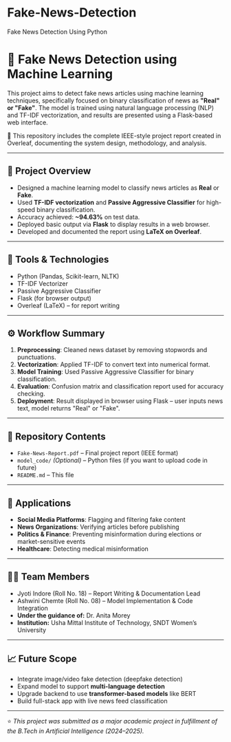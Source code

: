 # Fake-News-Detection
Fake News Detection Using Python
# 📰 Fake News Detection using Machine Learning

This project aims to detect fake news articles using machine learning techniques, specifically focused on binary classification of news as **"Real" or "Fake"**. The model is trained using natural language processing (NLP) and TF-IDF vectorization, and results are presented using a Flask-based web interface.

📄 This repository includes the complete IEEE-style project report created in Overleaf, documenting the system design, methodology, and analysis.

---

## 📌 Project Overview

- Designed a machine learning model to classify news articles as **Real** or **Fake**.
- Used **TF-IDF vectorization** and **Passive Aggressive Classifier** for high-speed binary classification.
- Accuracy achieved: **~94.63%** on test data.
- Deployed basic output via **Flask** to display results in a web browser.
- Developed and documented the report using **LaTeX on Overleaf**.

---

## 🔧 Tools & Technologies

- Python (Pandas, Scikit-learn, NLTK)
- TF-IDF Vectorizer
- Passive Aggressive Classifier
- Flask (for browser output)
- Overleaf (LaTeX) – for report writing

---

## ⚙️ Workflow Summary

1. **Preprocessing**: Cleaned news dataset by removing stopwords and punctuations.
2. **Vectorization**: Applied TF-IDF to convert text into numerical format.
3. **Model Training**: Used Passive Aggressive Classifier for binary classification.
4. **Evaluation**: Confusion matrix and classification report used for accuracy checking.
5. **Deployment**: Result displayed in browser using Flask – user inputs news text, model returns "Real" or "Fake".

---

## 📁 Repository Contents

- `Fake-News-Report.pdf` – Final project report (IEEE format)
- `model_code/` *(Optional)* – Python files (if you want to upload code in future)
- `README.md` – This file

---

## 🔬 Applications

- **Social Media Platforms**: Flagging and filtering fake content
- **News Organizations**: Verifying articles before publishing
- **Politics & Finance**: Preventing misinformation during elections or market-sensitive events
- **Healthcare**: Detecting medical misinformation

---

## 👩‍💻 Team Members

- Jyoti Indore (Roll No. 18) – Report Writing & Documentation Lead  
- Ashwini Chemte (Roll No. 08) – Model Implementation & Code Integration  
- **Under the guidance of:** Dr. Anita Morey  
- **Institution:** Usha Mittal Institute of Technology, SNDT Women’s University  

---

## 📈 Future Scope

- Integrate image/video fake detection (deepfake detection)
- Expand model to support **multi-language detection**
- Upgrade backend to use **transformer-based models** like BERT
- Build full-stack app with live news feed classification

---

⭐ *This project was submitted as a major academic project in fulfillment of the B.Tech in Artificial Intelligence (2024–2025).*  
